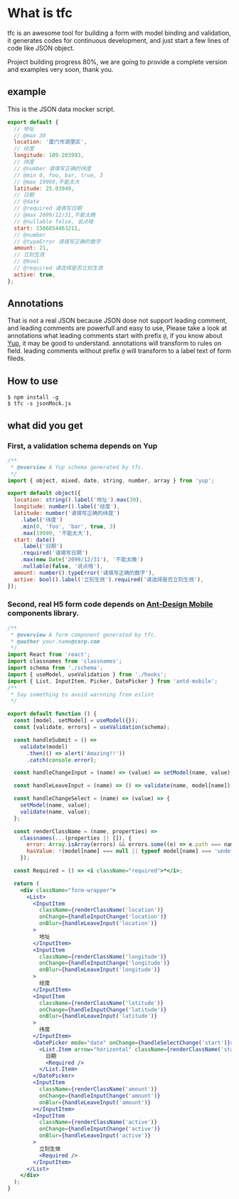 # What is tfc

tfc is an awesome tool for building a form with model binding and validation, it generates codes for continuous development, and just start a few lines of code like JSON object.

Project building progress 80%, we are going to provide a complete version and examples very soon, thank you.

## example

This is the JSON data mocker script.

```javascript
export default {
  // 地址
  // @max 30
  location: '厦门市湖里区',
  // 经度
  longitude: 109.203993,
  // 纬度
  // @number 请填写正确的纬度
  // @min 0, foo, bar, true, 3
  // @max 19999,不能太大
  latitude: 25.03949,
  // 日期
  // @date
  // @required 请填写日期
  // @max 2099/12/31,不能太晚
  // @nullable false, 说点啥
  start: 1586854463211,
  // @number
  // @typeError 请填写正确的数字
  amount: 21,
  // 立刻生效
  // @bool
  // @required 请选择是否立刻生效
  active: true,
};
```

## Annotations

That is not a real JSON because JSON dose not support leading comment, and leading comments are powerfull and easy to use, Please take a look at annotations what leading comments start with prefix <code>@</code>, if you know about [Yup](https://github.com/jquense/yup), it may be good to understand. annotations will transform to rules on field. leading comments without prefix <code>@</code> will transform to a label text of form fileds.

## How to use

```shell
$ npm install -g
$ tfc -s jsonMock.js
```

## what did you get

### First, a validation schema depends on Yup

```javascript
/**
 * @overview A Yup schema generated by tfc.
 */
import { object, mixed, date, string, number, array } from 'yup';

export default object({
  location: string().label('地址').max(30),
  longitude: number().label('经度'),
  latitude: number('请填写正确的纬度')
    .label('纬度')
    .min(0, 'foo', 'bar', true, 3)
    .max(19999, '不能太大'),
  start: date()
    .label('日期')
    .required('请填写日期')
    .max(new Date('2099/12/31'), '不能太晚')
    .nullable(false, '说点啥'),
  amount: number().typeError('请填写正确的数字'),
  active: bool().label('立刻生效').required('请选择是否立刻生效'),
});
```

### Second, real H5 form code depends on [Ant-Design Mobile](https://mobile.ant.design/docs/react/introduce-cn) components library.

```jsx
/**
 * @overview A form component generated by tfc.
 * @author your.name@corp.com
 */
import React from 'react';
import classnames from 'classnames';
import schema from './schema';
import { useModel, useValidation } from './hooks';
import { List, InputItem, Picker, DatePicker } from 'antd-mobile';
/**
 * Say something to avoid warnning from eslint
 */

export default function () {
  const [model, setModel] = useModel({});
  const [validate, errors] = useValidation(schema);

  const handleSubmit = () =>
    validate(model)
      .then(() => alert('Amazing!!'))
      .catch(console.error);

  const handleChangeInput = (name) => (value) => setModel(name, value);

  const handleLeaveInput = (name) => () => validate(name, model[name]);

  const handleChangeSelect = (name) => (value) => {
    setModel(name, value);
    validate(name, value);
  };

  const renderClassName = (name, properties) =>
    classnames(...(properties || []), {
      error: Array.isArray(errors) && errors.some((e) => e.path === name),
      hasValue: !(model[name] === null || typeof model[name] === 'undefined'),
    });

  const Required = () => <i className="required">*</i>;

  return (
    <div className="form-wrapper">
      <List>
        <InputItem
          className={renderClassName('location')}
          onChange={handleInputChange('location')}
          onBlur={handleLeaveInput('location')}
        >
          地址
        </InputItem>
        <InputItem
          className={renderClassName('longitude')}
          onChange={handleInputChange('longitude')}
          onBlur={handleLeaveInput('longitude')}
        >
          经度
        </InputItem>
        <InputItem
          className={renderClassName('latitude')}
          onChange={handleInputChange('latitude')}
          onBlur={handleLeaveInput('latitude')}
        >
          纬度
        </InputItem>
        <DatePicker mode="date" onChange={handleSelectChange('start')}>
          <List.Item arrow="horizontal" className={renderClassName('start')}>
            日期
            <Required />
          </List.Item>
        </DatePicker>
        <InputItem
          className={renderClassName('amount')}
          onChange={handleInputChange('amount')}
          onBlur={handleLeaveInput('amount')}
        ></InputItem>
        <InputItem
          className={renderClassName('active')}
          onChange={handleInputChange('active')}
          onBlur={handleLeaveInput('active')}
        >
          立刻生效
          <Required />
        </InputItem>
      </List>
    </div>
  );
}
```
